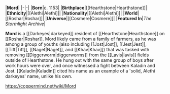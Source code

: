 |**Mord**|
|-|-|
|**Born**|c. 1153|
|**Birthplace**|[[Hearthstone\|Hearthstone]]|
|**Ethnicity**|[[Alethi\|Alethi]]|
|**Nationality**|[[Alethi\|Alethi]]|
|**World**|[[Roshar\|Roshar]]|
|**Universe**|[[Cosmere\|Cosmere]]|
|**Featured In**|*The Stormlight Archive*|

**Mord** is a [[Darkeyes\|darkeyed]] resident of [[Hearthstone\|Hearthstone]] on [[Roshar\|Roshar]].
Mord likely came from a family of farmers, as he was among a group of youths (also including [[Jost\|Jost]], [[Jest\|Jest]], [[Tift\|Tift]], [[Naget\|Naget]], and [[Khav\|Khav]]) that was tasked with removing [[Diggerworm\|diggerworms]] from the [[Lavis\|lavis]] fields outside of Hearthstone. He hung out with the same group of boys after work hours were over, and once witnessed a fight between Kaladin and Jost.
[[Kaladin\|Kaladin]] cited his name as an example of a 'solid, Alethi darkeyes' name, unlike his own.



https://coppermind.net/wiki/Mord